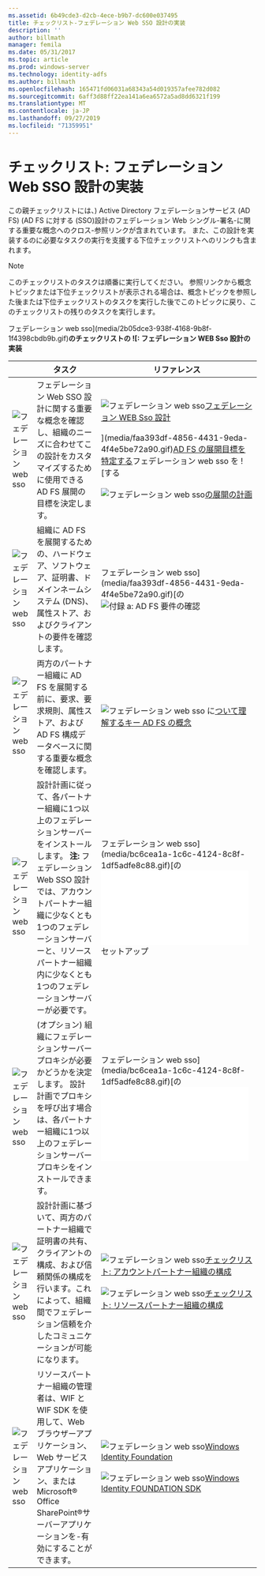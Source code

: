 ```yaml
---
ms.assetid: 6b49cde3-d2cb-4ece-b9b7-dc600e037495
title: チェックリスト-フェデレーション Web SSO 設計の実装
description: ''
author: billmath
manager: femila
ms.date: 05/31/2017
ms.topic: article
ms.prod: windows-server
ms.technology: identity-adfs
ms.author: billmath
ms.openlocfilehash: 165471fd06031a68343a54d019357afee782d082
ms.sourcegitcommit: 6aff3d88ff22ea141a6ea6572a5ad8dd6321f199
ms.translationtype: MT
ms.contentlocale: ja-JP
ms.lasthandoff: 09/27/2019
ms.locfileid: "71359951"
---
```

# <a name="checklist-implementing-a-federated-web-sso-design"></a>チェックリスト: フェデレーション Web SSO 設計の実装

この親チェックリストには、\) Active Directory フェデレーションサービス (AD FS) \(AD FS に対する \(SSO\)設計のフェデレーション Web シングル\-署名\-に関する重要な概念へのクロス\-参照リンクが含まれています。 また、この設計を実装するのに必要なタスクの実行を支援する下位チェックリストへのリンクも含まれます。  
  
> [!NOTE]  
> このチェックリストのタスクは順番に実行してください。 参照リンクから概念トピックまたは下位チェックリストが表示される場合は、概念トピックを参照した後または下位チェックリストのタスクを実行した後でこのトピックに戻り、このチェックリストの残りのタスクを実行します。  
  
フェデレーション web sso](media/2b05dce3-938f-4168-9b8f-1f4398cbdb9b.gif)**のチェックリストの ![: フェデレーション WEB Sso 設計の実装**  
  
||タスク|リファレンス|  
|-|--------|-------------|  
|![フェデレーション web sso](media/icon_checkboxo.gif)|フェデレーション Web SSO 設計に関する重要な概念を確認し、組織のニーズに合わせてこの設計をカスタマイズするために使用できる AD FS 展開の目標を決定します。|![フェデレーション web sso](media/faa393df-4856-4431-9eda-4f4e5be72a90.gif)[フェデレーション WEB Sso 設計](https://technet.microsoft.com/library/dd807050.aspx)<br /><br />](media/faa393df-4856-4431-9eda-4f4e5be72a90.gif)[AD FS の展開目標を特定する](https://technet.microsoft.com/library/dd807053.aspx)フェデレーション web sso を ![する<br /><br />![フェデレーション web sso](media/faa393df-4856-4431-9eda-4f4e5be72a90.gif)[の展開の計画](https://technet.microsoft.com/library/dd807083.aspx)|  
|![フェデレーション web sso](media/icon_checkboxo.gif)|組織に AD FS を展開するための、ハードウェア、ソフトウェア、証明書、ドメインネームシステム \(DNS\)、属性ストア、およびクライアントの要件を確認します。|フェデレーション web sso](media/faa393df-4856-4431-9eda-4f4e5be72a90.gif)[の ![付録 a: AD FS 要件の確認](https://technet.microsoft.com/library/ff678034.aspx)|  
|![フェデレーション web sso](media/icon_checkboxo.gif)|両方のパートナー組織に AD FS を展開する前に、要求、要求規則、属性ストア、および AD FS 構成データベースに関する重要な概念を確認します。|![フェデレーション web sso に](media/faa393df-4856-4431-9eda-4f4e5be72a90.gif)[ついて理解するキー AD FS の概念](../../ad-fs/technical-reference/Understanding-Key-AD-FS-Concepts.md)|  
|![フェデレーション web sso](media/icon_checkboxo.gif)|設計計画に従って、各パートナー組織に1つ以上のフェデレーションサーバーをインストールします。 **注:** フェデレーション Web SSO 設計では、アカウントパートナー組織に少なくとも1つのフェデレーションサーバーと、リソースパートナー組織内に少なくとも1つのフェデレーションサーバーが必要です。|フェデレーション web sso](media/bc6cea1a-1c6c-4124-8c8f-1df5adfe8c88.gif)[の ![チェックリスト: フェデレーションサーバーの](Checklist--Setting-Up-a-Federation-Server.md)セットアップ|  
|![フェデレーション web sso](media/icon_checkboxo.gif)|\(オプション\) 組織にフェデレーションサーバープロキシが必要かどうかを決定します。 設計計画でプロキシを呼び出す場合は、各パートナー組織に1つ以上のフェデレーションサーバープロキシをインストールできます。|フェデレーション web sso](media/bc6cea1a-1c6c-4124-8c8f-1df5adfe8c88.gif)[の ![チェックリスト: フェデレーションサーバープロキシの設定](Checklist--Setting-Up-a-Federation-Server-Proxy.md)|  
|![フェデレーション web sso](media/icon_checkboxo.gif)|設計計画に基づいて、両方のパートナー組織で証明書の共有、クライアントの構成、および信頼関係の構成を行います。これによって、組織間でフェデレーション信頼を介したコミュニケーションが可能になります。|![フェデレーション web sso](media/bc6cea1a-1c6c-4124-8c8f-1df5adfe8c88.gif)[チェックリスト: アカウントパートナー組織の構成](Checklist--Configuring-the-Account-Partner-Organization.md)<br /><br />![フェデレーション web sso](media/bc6cea1a-1c6c-4124-8c8f-1df5adfe8c88.gif)[チェックリスト: リソースパートナー組織の構成](Checklist--Configuring-the-Resource-Partner-Organization.md)|  
|![フェデレーション web sso](media/icon_checkboxo.gif)|リソースパートナー組織の管理者は、WIF と WIF SDK を使用して、Web ブラウザーアプリケーション、Web サービスアプリケーション、または Microsoft® Office SharePoint®サーバーアプリケーションを\-有効にすることができます。|![フェデレーション web sso](media/faa393df-4856-4431-9eda-4f4e5be72a90.gif)[Windows Identity Foundation](https://go.microsoft.com/fwlink/?LinkId=122266)<br /><br />![フェデレーション web sso](media/faa393df-4856-4431-9eda-4f4e5be72a90.gif)[Windows Identity FOUNDATION SDK](https://go.microsoft.com/fwlink/?LinkId=122266)|  
